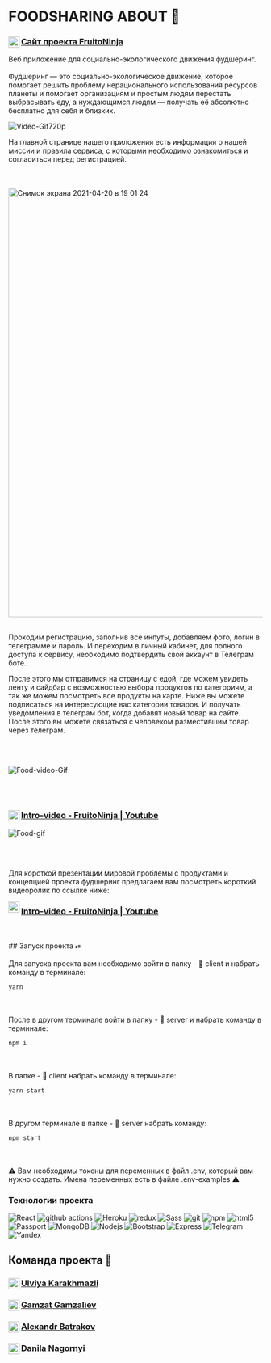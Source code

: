 
# FOODSHARING ABOUT 🥑

<a href="https://fruitoninja.herokuapp.com/">
  <div>
   <img align="left" alt="fruitoninja" width="22px" src="https://i.ya-webdesign.com/images/internet-transparent-globe-8.png" />
   <h3><a href="https://fruitoninja.herokuapp.com/">Сайт проекта  FruitoNinja </a></h3>
  </div>
</a>

Веб приложение для социально-экологического движения фудшеринг. 
<br/>
<br/>
Фудшеринг — это социально-экологическое движение, которое помогает решить проблему нерационального использования ресурсов планеты и помогает организациям и простым людям перестать выбрасывать еду, а нуждающимся людям — получать её абсолютно бесплатно для себя и близких.


![Video-Gif720p](https://user-images.githubusercontent.com/74073463/115406975-554cf400-a1f8-11eb-9bde-af02fe599781.gif)


На главной странице нашего приложения есть информация о нашей миссии  и правила сервиса, с которыми необходимо ознакомиться и согласиться перед регистрацией.

<br/>
<br/>

<img width="850" alt="Снимок экрана 2021-04-20 в 19 01 24" src="https://user-images.githubusercontent.com/64028251/115428285-e9c05200-a20a-11eb-9cda-71271a71ed15.png">

<br/>
<br/>

Проходим регистрацию, заполнив все инпуты, добавляем фото, логин в телеграмме и пароль. И переходим в личный кабинет, для полного доступа к сервису, необходимо подтвердить свой аккаунт в Телеграм боте.

После этого мы отправимся на страницу с едой, где можем увидеть ленту и сайдбар с возможностью выбора продуктов по категориям, а так же можем посмотреть все продукты на карте. Ниже вы можете подписаться на интересующие вас категории товаров. И получать уведомления в телеграм бот, когда добавят новый товар на сайте. После этого вы можете связаться с человеком разместившим товар через телеграм.

<br/>
<br/>

![Food-video-Gif](https://user-images.githubusercontent.com/64028251/115431751-4ffaa400-a20e-11eb-9be3-3808e1ae36bf.gif)

<br/>
<br/>

<a href="https://www.youtube.com/watch?v=VuAyn2RSym4">
  <div>
   <img align="left" alt="fruitoninja" width="22px" src="https://raw.githubusercontent.com/peterthehan/peterthehan/master/assets/youtube.svg" />
   <h3><a href="https://www.youtube.com/watch?v=VuAyn2RSym4">Intro-video - FruitoNinja | Youtube </a></h3>
  </div>
</a>

![Food-gif](https://user-images.githubusercontent.com/64028251/116779101-41698380-aa7d-11eb-9525-71405bfe27ee.gif)

<br/>
<br/>

Для короткой презентации мировой проблемы с продуктами и концепцией проекта фудшеринг предлагаем вам посмотреть короткий видеоролик по ссылке ниже:

<a href="https://www.youtube.com/watch?v=VuAyn2RSym4">
  <img align="left" alt="Foodsharing | youtube" width="22px" src="https://raw.githubusercontent.com/peterthehan/peterthehan/master/assets/youtube.svg" />
  <h3><a href="https://www.youtube.com/watch?v=VuAyn2RSym4">Intro-video - FruitoNinja | Youtube</a></h3>
</a>

<br/>
<br/>
## Запуск проекта ⏯
<br/>
<br/>
Для запуска проекта вам необходимо войти в папку - 📂 client и набрать команду в терминале:

```javascript
yarn
```

<br/>
<br/>
После в другом терминале войти в папку - 📂 server и набрать команду в терминале:

```javascript
npm i
```

<br/>
<br/>
В папке - 📂 client набрать команду в терминале:

```javascript
yarn start
```

<br/>
<br/>
В другом терминале в папке - 📂 server набрать команду:

```javascript
npm start
```
<br/>
<br/>
⚠️ Вам необходимы токены для переменных в файл .env, который вам нужно создать. Имена переменных есть в файле .env-examples ⚠️

<h3>Технологии проекта</h3>
<p>
  <img alt="React" src="https://img.shields.io/badge/-React-45b8d8?style=flat-square&logo=react&logoColor=white" />
  <img alt="github actions" src="https://img.shields.io/badge/-Github_Actions-2088FF?style=flat-square&logo=github-actions&logoColor=white" />
  <img alt="Heroku" src="https://img.shields.io/badge/-Heroku-430098?style=flat-square&logo=heroku&logoColor=white" />
  <img alt="redux" src="https://img.shields.io/badge/-Redux-764ABC?style=flat-square&logo=redux&logoColor=white" />
  <img alt="Sass" src="https://img.shields.io/badge/-Sass-CC6699?style=flat-square&logo=sass&logoColor=white" />
  <img alt="git" src="https://img.shields.io/badge/-Git-F05032?style=flat-square&logo=git&logoColor=white" />
  <img alt="npm" src="https://img.shields.io/badge/-NPM-CB3837?style=flat-square&logo=npm&logoColor=white" />
  <img alt="html5" src="https://img.shields.io/badge/-HTML5-E34F26?style=flat-square&logo=html5&logoColor=white" />
  <img alt="Passport" src="https://img.shields.io/badge/-PassportJs-F7B93E?style=flat-square&logo=passport&logoColor=white" />
  <img alt="MongoDB" src="https://img.shields.io/badge/-MongoDB-13aa52?style=flat-square&logo=mongodb&logoColor=white" />
  <img alt="Nodejs" src="https://img.shields.io/badge/-Nodejs-43853d?style=flat-square&logo=Node.js&logoColor=white" />
  <img alt="Bootstrap" src="https://img.shields.io/badge/-Bootstrap-430098?style=flat-square&logo=bootstrap&logoColor=white" />
  <img alt="Express" src="https://img.shields.io/badge/-ExpressJs-F7B93E?style=flat-square&logo=express&logoColor=white" />
  <img alt="Telegram" src="https://img.shields.io/badge/-Telegram-2088FF?style=flat-square&logo=telegram&logoColor=white" />
  <img alt="Yandex" src="https://img.shields.io/badge/-YandexMap-CB3837?style=flat-square&logo=yandex&logoColor=white" />
  
  
  
  
</p>

## Команда проекта 🥷

<a href="https://github.com/Ulitkau">
  <div>
   <img align="left" alt="Ulitkau" width="22px" src="https://raw.githubusercontent.com/peterthehan/peterthehan/master/assets/github.svg" />
   <h3><a href="https://github.com/Ulitkau">Ulviya Karakhmazli</a></h3>
  </div>
</a>

<a href="https://github.com/gamz420">
  <div>
   <img align="left" alt="Gamz" width="22px" src="https://raw.githubusercontent.com/peterthehan/peterthehan/master/assets/github.svg" />
   <h3><a href="https://github.com/gamz420">Gamzat Gamzaliev</a></h3>
  </div>
</a>

<a href="https://github.com/AlexandrBatrakov">
  <div>
   <img align="left" alt="Alexandr Batrakov" width="22px" src="https://raw.githubusercontent.com/peterthehan/peterthehan/master/assets/github.svg" />
   <h3><a href="https://github.com/AlexandrBatrakov">Alexandr Batrakov</a></h3>
  </div>
</a>

<a href="https://github.com/DanilaNagornyi">
  <div>
   <img align="left" alt="Danila Nagornyi" width="22px" src="https://raw.githubusercontent.com/peterthehan/peterthehan/master/assets/github.svg" />
   <h3><a href="https://github.com/DanilaNagornyi">Danila Nagornyi</a></h3>
  </div>
</a>
